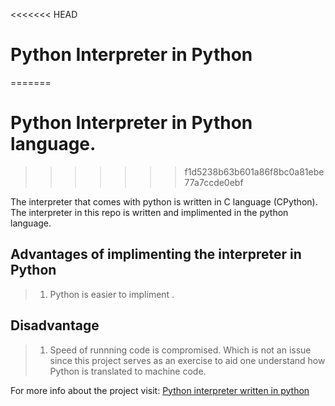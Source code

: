 <<<<<<< HEAD
#  Python Interpreter in Python
=======
# Python Interpreter in Python language.
>>>>>>> f1d5238b63b601a86f8bc0a81ebe77a7ccde0ebf

The interpreter that comes with python is written in C language (CPython). The interpreter in this repo is written and implimented in the python language.

## Advantages of implimenting the interpreter in Python
> 1. Python is easier to impliment .

## Disadvantage

> 1. Speed of runnning code is compromised. Which is not an issue since this project serves as  an exercise to aid one understand how Python is translated to machine code.


 For more info about the project visit: [Python interpreter written in python](https://aosabook.org/en/500L/a-python-interpreter-written-in-python.html)
